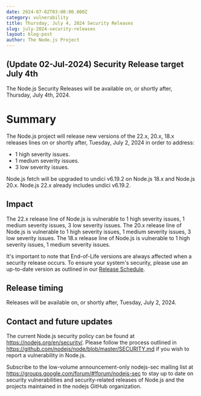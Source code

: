 ```yaml
---
date: 2024-07-02T03:00:00.000Z
category: vulnerability
title: Thursday, July 4, 2024 Security Releases
slug: july-2024-security-releases
layout: blog-post
author: The Node.js Project
---
```


## (Update 02-Jul-2024) Security Release target July 4th

The Node.js Security Releases will be available on, or shortly after, Thursday, July 4th, 2024.

# Summary

The Node.js project will release new versions of the 22.x, 20.x, 18.x
releases lines on or shortly after, Tuesday, July 2, 2024 in order to address:

- 1 high severity issues.
- 1 medium severity issues.
- 3 low severity issues.

Node.js fetch will be upgraded to undici v6.19.2 on Node.js 18.x and Node.js 20.x.
Node.js 22.x already includes undici v6.19.2.

## Impact

The 22.x release line of Node.js is vulnerable to 1 high severity issues, 1 medium severity issues, 3 low severity issues.
The 20.x release line of Node.js is vulnerable to 1 high severity issues, 1 medium severity issues, 3 low severity issues.
The 18.x release line of Node.js is vulnerable to 1 high severity issues, 1 medium severity issues.

It's important to note that End-of-Life versions are always affected when a security release occurs.
To ensure your system's security, please use an up-to-date version as outlined in our
[Release Schedule](https://github.com/nodejs/release#release-schedule).

## Release timing

Releases will be available on, or shortly after, Tuesday, July 2, 2024.

## Contact and future updates

The current Node.js security policy can be found at https://nodejs.org/en/security/.
Please follow the process outlined in https://github.com/nodejs/node/blob/master/SECURITY.md if you wish to report a vulnerability in Node.js.

Subscribe to the low-volume announcement-only nodejs-sec mailing list at https://groups.google.com/forum/#!forum/nodejs-sec to stay up to date on security vulnerabilities and security-related releases of Node.js and the projects maintained in the nodejs GitHub organization.
